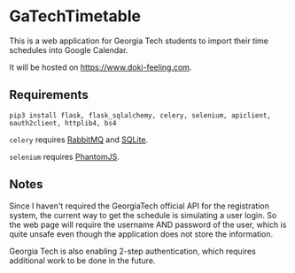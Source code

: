 # GaTechTimetable

This is a web application for Georgia Tech students to import their time schedules into Google Calendar. 

It will be hosted on https://www.doki-feeling.com.

## Requirements

`pip3 install flask, flask_sqlalchemy, celery, selenium, apiclient, oauth2client, httplib4, bs4`

`celery` requires [RabbitMQ](https://www.rabbitmq.com) and [SQLite](https://www.sqlite.org).

`selenium` requires [PhantomJS](http://phantomjs.org/download.html).

## Notes

Since I haven't required the GeorgiaTech official API for the registration system, the current way to get the schedule is simulating a user login. So the web page will require the username AND password of the user, which is quite unsafe even though the application does not store the information.

Georgia Tech is also enabling 2-step authentication, which requires additional work to be done in the future.
